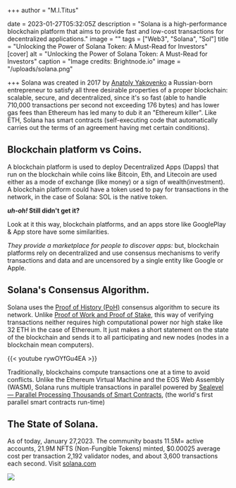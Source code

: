 +++
author = "M.I.Titus"

date = 2023-01-27T05:32:05Z
description = "Solana is a high-performance blockchain platform that aims to provide fast and low-cost transactions for decentralized applications."
image = ""
tags = ["Web3", "Solana", "Sol"]
title = "Unlocking the Power of Solana Token: A Must-Read for Investors"
[cover]
alt = "Unlocking the Power of Solana Token: A Must-Read for Investors"
caption = "Image credits: Brightnode.io"
image = "/uploads/solana.png"

+++
Solana was created in 2017 by [Anatoly Yakovenko](https://www.crunchbase.com/person/anatoly-yakovenko) a Russian-born entrepreneur to satisfy all three desirable properties of a proper blockchain:  scalable, secure, and decentralized, since it's so fast (able to handle 710,000 transactions per second not exceeding 176 bytes) and has lower gas fees than Ethereum has led many to dub it an "Ethereum killer". Like ETH, Solana has smart contracts (self-executing code that automatically carries out the terms of an agreement having met certain conditions).

## Blockchain platform vs Coins.

A blockchain platform is used to deploy Decentralized Apps (Dapps) that run on the blockchain while coins like Bitcoin, Eth, and Litecoin are used either as a mode of exchange (like money) or a sign of wealth(investment). A blockchain platform could have a token used to pay for transactions in the network, in the case of Solana: SOL is the native token.

**_uh-oh!_ Still didn't get it?**

Look at it this way, blockchain platforms, and an apps store like GooglePlay & App store have some similarities.

_They provide a marketplace for people to discover apps:_ but, blockchain platforms rely on decentralized and use consensus mechanisms to verify transactions and data and are uncensored by a single entity like Google or Apple.

## Solana's Consensus Algorithm.

Solana uses the [Proof of History (PoH)](https://medium.com/solana-labs/proof-of-history-a-clock-for-blockchain-cf47a61a9274) consensus algorithm to secure its network. Unlike [Proof of Work and Proof of Stake](https://blog.bunnieabc.com/posts/the-great-etherum-merge/#proof-of-work-vs-proof-of-stake), this way of verifying transactions neither requires high computational power nor high stake like 32 ETH in the case of Ethereum. It just makes a short statement on the state of the blockchain and sends it to all participating and new nodes (nodes in a blockchain mean computers).

{{< youtube rywOYfGu4EA >}}

Traditionally, blockchains compute transactions one at a time to avoid conflicts. Unlike the Ethereum Virtual Machine and the EOS Web Assembly (WASM), Solana runs multiple transactions in parallel powered by [Sealevel — Parallel Processing Thousands of Smart Contracts](https://medium.com/solana-labs/sealevel-parallel-processing-thousands-of-smart-contracts-d814b378192), (the world's first parallel smart contracts run-time)

## The State of Solana.

As of today, January 27,2023. The community boasts 11.5M= active accounts, 21.9M NFTS (Non-Fungible Tokens) minted, $0.00025 average cost per transaction 2,192 validator nodes, and about 3,600 transactions each second. Visit [solana.com](solana.com)

![](/uploads/screenshot-from-2023-01-27-18-10-47.png)